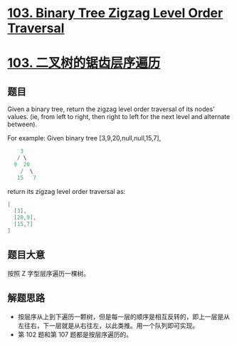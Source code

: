 # [103. Binary Tree Zigzag Level Order Traversal](https://leetcode.com/problems/binary-tree-zigzag-level-order-traversal/)
# [103. 二叉树的锯齿层序遍历](https://leetcode-cn.com/problems/binary-tree-zigzag-level-order-traversal/)

## 题目

Given a binary tree, return the zigzag level order traversal of its nodes' values. (ie, from left to right, then right to left for the next level and alternate between).

For example:
Given binary tree [3,9,20,null,null,15,7],

```c
    3
   / \
  9  20
    /  \
   15   7
```

return its zigzag level order traversal as:

```c
[
  [3],
  [20,9],
  [15,7]
]
```


## 题目大意

按照 Z 字型层序遍历一棵树。

## 解题思路

- 按层序从上到下遍历一颗树，但是每一层的顺序是相互反转的，即上一层是从左往右，下一层就是从右往左，以此类推。用一个队列即可实现。
- 第 102 题和第 107 题都是按层序遍历的。

